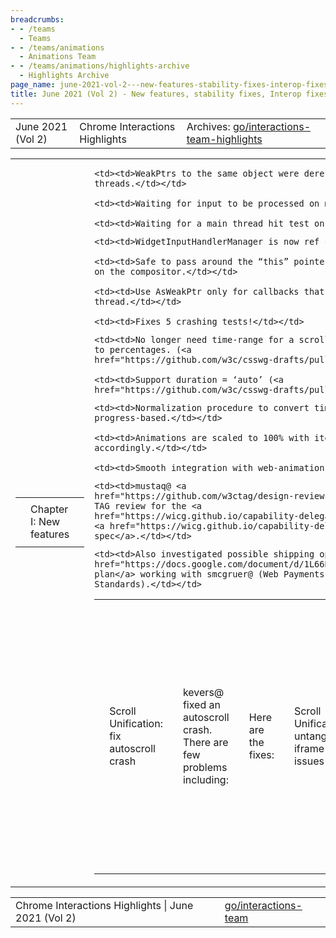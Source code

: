 ```yaml
---
breadcrumbs:
- - /teams
  - Teams
- - /teams/animations
  - Animations Team
- - /teams/animations/highlights-archive
  - Highlights Archive
page_name: june-2021-vol-2---new-features-stability-fixes-interop-fixes-and-more
title: June 2021 (Vol 2) - New features, stability fixes, Interop fixes and more!
---
```


<table>
<tr>

<td>June 2021 (Vol 2)</td>

<td>Chrome Interactions Highlights</td>

<td>Archives: <a href="http://go/animations-team-highlights">go/interactions-team-highlights</a></td>

</tr>
</table>

<table>
<tr>

<td><table></td>
<td><tr></td>

<td><td>Chapter I: New features</td></td>

<td></tr></td>
<td></table></td>

<td><table></td>
<td><tr></td>

<td><td>Scroll Unification: fix autoscroll crash</td></td>

<td><td>kevers@ fixed an autoscroll crash. There are few problems including:</td></td>

    <td><td>WeakPtrs to the same object were dereferenced on different
    threads.</td></td>

    <td><td>Waiting for input to be processed on main</td></td>

    <td><td>Waiting for a main thread hit test on the compositor</td></td>

<td><td>Here are the fixes:</td></td>

    <td><td>WidgetInputHandlerManager is now ref counted.</td></td>

    <td><td>Safe to pass around the “this” pointer for callbacks that will run
    on the compositor.</td></td>

    <td><td>Use AsWeakPtr only for callbacks that will be run on the main
    thread.</td></td>

    <td><td>Fixes 5 crashing tests!</td></td>

<td><td>Scroll Unification: untangling iframe issues</td></td>

<td><td><img alt="chain.png" src="https://lh6.googleusercontent.com/GF5f11bWr7884waypGiE3bi4y-AEY-OWfnVskKZlpAfGuLvFak_GwhKYVOfaJMocFKSX6zEsg7ytdkkqej1kRACQO_oIeAcS7O-Og690MGOnW2gZ_T6LxG9h17QxAaikOAAMVLA7ZJlmSOF6E481OYnLBiSzkCoe7DF0yxBvOf0gKafc" height=190 width=279></td></td>

<td><td>skobes@ landed the <a href="https://chromium-review.googlesource.com/c/chromium/src/+/2983821">CL</a> to handle the case when a scroll hits an iframe that isn’t scrollable for some reason. In this case, we need to look for scrollable container in the parent frame.</td></td>

<td><td>Composite BG-color animation</td></td>

<td><td>xidachen@ fixed two crash cases.</td></td>

<td><td><img alt="image" src="https://lh5.googleusercontent.com/lIiIaL2x898PdeBhWHW8u22XUNxlSPfhGHbIRsbbVcLhWEq7ornl3q_7rqwz85Eqt2wOmtrue4nsh4Jr0rVb9-JqMtVBum-9M0y_W05tuPEaWwJbfwIh-Mqd5WQRvfmcQLBmCPoVlGkSsc0pw4774yejCh96gNjknKZIWCyq--RxPayt" height=76 width=283></td></td>

<td><td>The first case is shown above where the frame is detached during animation. The fix landed <a href="https://chromium-review.googlesource.com/c/chromium/src/+/2951382">here</a>.</td></td>

<td><td><img alt="image" src="https://lh3.googleusercontent.com/_yovKVwj7Cc83Md-0ngT8poGR47TZ24Xs5qvWizKG_aWszkI_gKZwblELJCEksA8_JGcHB___vtzdsHpvSUEJTtByTLafZFbrqdRTEU0Lyv8ttXBhfYiEiGLNjBIozw90YO26V6mzdYCOa_HoJxYx8CnFP4Pj5QsRUyDRgMqxZ4Y6-kN" height=157 width=141></td></td>

<td><td>The second case is shown above, and the crash is due to antialiasing that changes the draw operation bounds. This is the <a href="https://chromium-review.googlesource.com/c/chromium/src/+/2954479">fix</a>.</td></td>

<td><td>Progress based timelines/Scroll Timelines</td></td>

<td><td><img alt="image" src="https://lh6.googleusercontent.com/sXJITc1_VocnlLddIAps2gR_spLrMg3hNfh1OfeKOdMn8S0WSTEoIqcBTat3D_6PJEn94VejqwJVbDJrBi72Q401j9syWMLmmwnNGCEo-fouH0tC8VVdr9sjpHneH24A6PFe9kjugsJXltHSN8iN7DYRFtL53G4fPc5wAOFZZLwSJ-bv" height=200 width=283></td></td>

<td><td>kevers@ made a lot of progress on <a href="https://drafts.csswg.org/web-animations-2">specs</a>. </td></td>

<td><td>Highlights:</td></td>

    <td><td>No longer need time-range for a scroll timeline; Times are converted
    to percentages. (<a
    href="https://github.com/w3c/csswg-drafts/pull/6410">patch</a>)</td></td>

    <td><td>Support duration = ‘auto’ (<a
    href="https://github.com/w3c/csswg-drafts/pull/6337/">patch</a>)</td></td>

<td><td>Here’s an example of un-timed timelines:</td></td>

<td><td><img alt="image" src="https://lh3.googleusercontent.com/-pz0DHZNano7yrdoIHbn_3L08AT_InCiZDZ7A8uvHkgf1csjMi-2M1PJV6YnGb5Sjqyk1ozrW3TvmhIr0AucjD8FTfWpSm1qUX7atIsK2NUePkd48J1gp4HLBzrbMABQ6seLIRdAy6io1qeUvy6MadntwNpOw12W4dCdx9Ta-8ah0hro" height=124 width=283></td></td>

<td><td>Another example of empowering progress based animations</td></td>

<td><td><img alt="image" src="https://lh3.googleusercontent.com/sOOLJ5DSjTrxW8oYTqIHccfgzcUvqe2c8Z70ao3NeQH7rtIDIwLu6dvtH3GeHTKOPAjdWm9kIwixT6ZbQdUvHgdFKRAdDZ3_2ewjncEoeZkodfSUw8BqK5tEG2EC-8CJwY7WlpXy8vUJ9be6EJdHF89jsajz_dmehjYkiy75rRMc0DJe" height=155 width=215></td></td>

    <td><td>Normalization procedure to convert time-based animations to
    progress-based.</td></td>

    <td><td>Animations are scaled to 100% with iteration and delays adjusted
    accordingly.</td></td>

    <td><td>Smooth integration with web-animations API</td></td>

<td><td>Capability Delegation is ready for TAG review</td></td>

    <td><td>mustaq@ <a
    href="https://github.com/w3ctag/design-reviews/issues/655">kicked off</a> a
    TAG review for the <a
    href="https://wicg.github.io/capability-delegation/">explainer</a> and the
    <a href="https://wicg.github.io/capability-delegation/spec.html">draft
    spec</a>.</td></td>

<td><td><img alt="image" src="https://lh6.googleusercontent.com/DTQM0AAbpo4H-S7bcy9udCr-jtZ4QenLeuLj6qu_C-HloTqU51QYym46H5gYpYoGN8TQBCqPRt_J91bfgicQfD1706FD7n2eHxcXzhbJTxqw19M9XJy-oVpZOLnebaoqy3PCFSSjIABAAAd61QwsZN8h8Sl74mghfvGMKZbMwEOzBXyj" height=83 width=256></td></td>

    <td><td>Also investigated possible shipping options and finalized <a
    href="https://docs.google.com/document/d/1L66B1QtqHCzAKlLQXdtv-YCmlXrJhi2Je2Vo91XWMsQ/edit?usp=sharing">a
    plan</a> working with smcgruer@ (Web Payments) and jyasskin@ (Web
    Standards).</td></td>

<td></tr></td>
<td></table></td>

<td><table></td>
<td><tr></td>

<td><td>Chapter II: Stability fixes</td></td>

<td></tr></td>
<td></table></td>

<td><table></td>
<td><tr></td>

<td><td>DCHECK in ConvertTimingForCompositor</td></td>

<td><td><img alt="image" src="https://lh6.googleusercontent.com/eyBq9_FmfclUlfQjaMQmR5adk-l1XtWKism64bdBFe0qbCFnFEiCztGpEhF5olqDkZNr-ggEO28XfJ9t2MGgILKt6a-890Vvsz9mWiS5cYTNNIMAXgsStdc55cjCYdO9ZOIjhiDfjQpER8Njl16ghE6oEKQ8Cdlt8G2XzDXVEQwU1BbU" height=163 width=283></td></td>

<td><td>This function did a bunch of math to check whether the result is finite or not, then either abort or carry on. But what if the intermediate result is indeterminate?</td></td>

<td><td>To solve that, we check intermediate results if there is any risk of the following in subsequent calculations:</td></td>

    <td><td>infinity - infinity</td></td>

    <td><td>0 / 0</td></td>

    <td><td>infinity / infinity</td></td>

    <td><td>Division by zero</td></td>

<td><td>FullscreenControllerInteractiveTest flaky fix</td></td>

<td><td><img alt="image" src="https://lh6.googleusercontent.com/ATmakcwLRkU0fhQgB3lhLXeJry1hUqEuSkZ9OB_Y6HXVuTsg0Q4kDYWlzGUg6la_dmmlxhtO5CuA0M7ToABMYZXutB04sXdz5SaseLymhW45u0-nWRu5VnVeMNIq_ohJlI1pa1AoJ0z3E_2KhMp924z0ryu-4oGHAICgPTP_O6A7tWxM" height=44 width=283> </td></td>

<td><td>mustaq@ found an issue that might cause flakiness in a large suite of tests: an <a href="https://source.chromium.org/chromium/chromium/src/+/main:net/test/embedded_test_server/embedded_test_server.h;drc=172a2a554e8b556203c962152d3b19d55240725d;l=341">initialization problem</a> with EmbeddedTestServer could be causing flakiness in all FullscreenControllerInteractiveTests! A <a href="https://chromium-review.googlesource.com/c/chromium/src/+/2969924">fix</a> has been landed, and we’re hopeful that flakiness will be greatly reduced moving forward.</td></td>

<td></tr></td>
<td></table></td>

<td><table></td>
<td><tr></td>

<td><td>Chapter III: Interop fixes</td></td>

<td></tr></td>
<td></table></td>

<td><table></td>
<td><tr></td>

<td><td>Fix interpolation of integers</td></td>

<td><td><img alt="image" src="https://lh5.googleusercontent.com/dwWcE_WQ7lAnDlzDHXYS4PX74JG45uW1NkiqcVk_jHGHWcftBOl9VGSk8HgiGNQ4FqxAkKEDpaSaS2a185e2i3jqNrUVjra8HJFGsYvafm3QfjVApujEw_OgnLB-abUQIMVbSsQo_D4wz-3YINcUx5px_w77bzy8cLZ-AcJUSXNoDgNv" height=268 width=283></td></td>

<td><td>The test case above demonstrates a bug: the 8 digit CSS number was serialized to 6 significant digits, and the out-of-bounds treatment turned it into a 0..</td></td>

<td><td>Below is the fix to the problem.</td></td>

<td><td><img alt="image" src="https://lh3.googleusercontent.com/7VFctlPazHy6OcCxSRmLho80W_1aRSct288IUC88n4aA-mlgpWy7OGMJLnRqcl-9y4gZ04A8h9qCI5i9i-j1dXZhvcl9NFwDx6JXTh_VnOWn3djnBh0taY3ichwvnmSlIMHTcKDDPE1TYSDUiq2QIS4lQvdv_h2qdmlrLThih4j8UZg3" height=47 width=283></td></td>

<td><td>overscroll-behavior</td></td>

<td><td>Our ongoing effort to reduce mis-usage of overscroll-behavior (<a href="https://docs.google.com/document/d/1-pqljDgzzgRVve2oWUq237JPgtT12wcoctxbtBaHZdU/edit#heading=h.1xrzhx8chbuz">details</a> here) moved forward with a fix landing on Google Search.</td></td>

<td><td><img alt="image" src="https://lh6.googleusercontent.com/AbvzIFWaIWqOw7OrIaCNCm-UlAonjWT78-em1KgWUDV4cDzbEPzdgFSlRhemYow7gzCrffeb7nMrj7c72IkFAAQdN9ZT9-XmzEjPDHMudAU52i_PAUcU8QaS_oEayjSLxvrOM7Z5n9ae_z6-0qbC1d92JeU-kFD2ELY3lRswb8q9zGbv" height=59 width=283></td></td>

<td><td><img alt="image" src="https://lh5.googleusercontent.com/pzrNAt-Kl8VKbRTrvOvrtQLcFb7im-nW5--4Wx_BNkOCa-ZL3MIOWXyzbrPRz_PR8A6dyCoUHITbPe-6PjOYvDy4Vt7b4G-xQ4PSq95b7gPqUTbpyDkcyHpuKyBwD_6YWIG_jfjHMRoaKYoSv4PXtdi7RKXltISb0zih3FeC5vG29dCi" height=105 width=283></td></td>

<td><td>The first graph shows the usage on Google, and the second graph shows the usage of all page load, which is about 0.3%.</td></td>

<td><td>There are two ways to move this forward:</td></td>

    <td><td>Through devrel outreach (<a
    href="https://docs.google.com/document/d/1-pqljDgzzgRVve2oWUq237JPgtT12wcoctxbtBaHZdU/edit#heading=h.1xrzhx8chbuz">doc</a>)</td></td>

    <td><td>Push a spec change (<a
    href="https://github.com/w3c/csswg-drafts/issues/6406">proposal</a>)</td></td>

<td></tr></td>
<td><tr></td>

<td><td>Position: sticky 100% pass rate on chrome!</td></td>

<td><td><img alt="image" src="https://lh4.googleusercontent.com/eNLvAI5MdHjZRW1284KVgALG5aQcZUluy3twk8P9GsZyr6XsfvXlTb0s3ZBjx_C8nGiy7F2LNFVsnlXIHT8Rr4ofTVtuhDxA2OaXu0BpLokp99uOff3GpAIM05Y24HtZCNE54glfHGM6kZX2HSzobneiU-46_SMZA-dZjohBHddExuM9" height=135 width=283></td></td>

<td><td>flackr@ wrapped up one of our team’s key product excellence/interop OKRs by fixing all WPT tests for position:sticky. Thanks to all the folks on the DOM team that contributed. (<a href="https://wpt.fyi/compat2021?feature=position-sticky">link</a>)</td></td>

<td></tr></td>
<td></table></td>

<td><table></td>
<td><tr></td>

<td><td>Chapter IV: Bug Updates</td></td>

<td><td><img alt="image" src="https://lh6.googleusercontent.com/DgKWR43wOdhft-vh_ub8eFt_JbD7XgQ4r4mFRz1DRPLdLvd2RmZI4rnzkPmD1nnkYPYXPXGYB1QglE3LFnB2FFW-oZ_O4CBqgwLn16DG9YlutSRXV2-xDU6SQ2B8HjG93Jl2OSwxO3lpHqVPlVk_tf7IrmXl7Xsh4ukG0KcyQl5i9aBo" height=159 width=288> <img alt="image" src="https://lh4.googleusercontent.com/x5OkzI6ZArtT0yPVOCJoEmt_fxe7tCcE_L5pq5eZ_4uns0qpnNfmQErEXdu3iq9mCaVBgg3jxjIqH-OqRRbGQueSwqi8NJN91sRc8xVcw_YBGAntWLmXtQblkkYtrl3dzT6me0wNvIyfr_8dqiK6UudVqcXv4vPbveQ6gOx1rsMF44ZS" height=158 width=284></td></td>

<td><td>Our team made great progress on fixing P1&P2 bugs and the numbers are going down!</td></td>

<td></tr></td>
<td></table></td>

</tr>
</table>

<table>
<tr>

<td>Chrome Interactions Highlights | June 2021 (Vol 2)</td>

<td><a href="http://go/interactions-team">go/interactions-team</a></td>

</tr>
</table>
